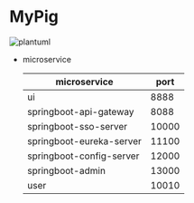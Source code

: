 # MyPig



![plantuml](http://www.plantuml.com/plantuml/png/lPRTQeCm5CVlVOfS6uelK4hJROp1O0DlPP2Pj4Wx7L4xHa_VVIRH-LLTqCm3QZJ9B__pOSWspQZ8M9HHwgoMDCTnKDT0th0DEXw00_8_HHGVK7ZA6PfeyD_A9GXtu6qh1i4bkSAW0jnvAjwOm4OVhaTgDRYd1iZhK_dg-o_g-PnGLlN3NHBlemFokJXpqGcLpi1xacGWHn_f_aXbJ5qbmaNhXg8DFDACVz5lEK_3O4TFD0wv0EtHe5EOi8yehZJZLcL0djQwe1tagWKX8UJNeuTSy4BdJO_QfU4Lae9UtVNepG-cYN5ACUPql5vjPBMuI5-ceWR_7wjJoWnEcmbvjEoQqnQhMvvAOZ0B8ty9LRj_Rq8tju16-4QTCji8YojG2tXpCAMzMM201SPvBcCyp-Q-kFSx5-7P63k10IJBpW86NTBhR4nLTGkVMROyPkgiz0C0)


* microservice

    microservice             | port
    ------------------------ | ----
    ui                       | 8888
    springboot-api-gateway   | 8088
    springboot-sso-server    | 10000
    springboot-eureka-server | 11100
    springboot-config-server | 12000
    springboot-admin         | 13000
    user                     | 10010    
